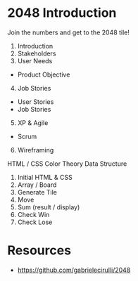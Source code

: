 # 2048 Introduction

Join the numbers and get to the 2048 tile!

1. Introduction
2. Stakeholders
3. User Needs
  - Product Objective
4. Job Stories
  - User Stories
  - Job Stories
5. XP & Agile
  - Scrum
6. Wireframing

HTML / CSS
Color Theory
Data Structure

1. Initial HTML & CSS
2. Array / Board
3. Generate Tile
4. Move
5. Sum (result / display)
6. Check Win
7. Check Lose

# Resources

- https://github.com/gabrielecirulli/2048